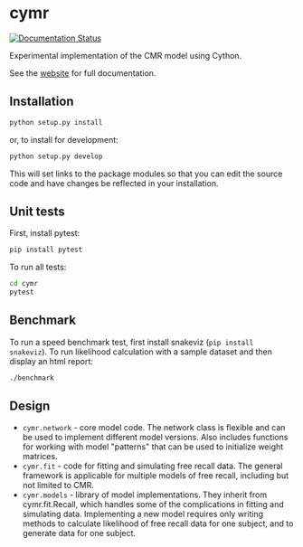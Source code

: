 # cymr
[![Documentation Status](https://readthedocs.org/projects/cymr/badge/?version=latest)](https://cymr.readthedocs.io/en/latest/?badge=latest)

Experimental implementation of the CMR model using Cython.

See the [website](https://cymr.readthedocs.io/en/latest/) for full
documentation.

## Installation

```bash
python setup.py install
```

or, to install for development:

```bash
python setup.py develop
```

This will set links to the package modules so that you can edit the source code and have changes be reflected in your installation.

## Unit tests

First, install pytest:

```bash
pip install pytest
```

To run all tests:

```bash
cd cymr
pytest
```

## Benchmark

To run a speed benchmark test, first install snakeviz (`pip install snakeviz`). To run likelihood calculation with a sample dataset and then display an html report:

```bash
./benchmark
```

## Design

* `cymr.network` - core model code. The network class is flexible and can be used to implement different model versions. Also includes functions for working with model "patterns" that can be used to initialize weight matrices.
* `cymr.fit` - code for fitting and simulating free recall data. The general framework is applicable for multiple models of free recall, including but not limited to CMR.
* `cymr.models` - library of model implementations. They inherit from cymr.fit.Recall, which handles some of the complications in fitting and simulating data. Implementing a new model requires only writing methods to calculate likelihood of free recall data for one subject, and to generate data for one subject.
